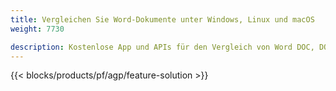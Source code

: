 ```yaml
---
title: Vergleichen Sie Word-Dokumente unter Windows, Linux und macOS 
weight: 7730

description: Kostenlose App und APIs für den Vergleich von Word DOC, DOCX, DOCM, DOTM, RTF, DOT und ODT
---
```


{{< blocks/products/pf/agp/feature-solution >}} 

